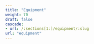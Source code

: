```yaml
---
title: "Equipment"
weight: 70
draft: false
cascade:
- url: /:sections[1:]/equipment/:slug
url: "equipment"
---
```


